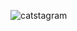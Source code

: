 ![catstagram](https://user-images.githubusercontent.com/26418542/35371027-8a10eed6-015f-11e8-8670-b0347ec96ccd.png)
